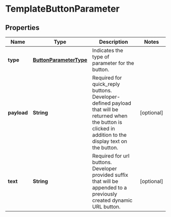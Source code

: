 

# TemplateButtonParameter


## Properties

| Name | Type | Description | Notes |
|------------ | ------------- | ------------- | -------------|
|**type** | [**ButtonParameterType**](ButtonParameterType.md) | Indicates the type of parameter for the button. |  |
|**payload** | **String** | Required for quick_reply buttons. Developer-defined payload that will be returned when the button is clicked in addition to the display text on the button. |  [optional] |
|**text** | **String** | Required for url buttons. Developer provided suffix that will be appended to a previously created dynamic URL button. |  [optional] |



